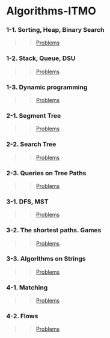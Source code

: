 # Algorithms-ITMO

### 1-1. Sorting, Heap, Binary Search
> > [Problems](https://github.com/lizarasho/algorithms-itmo/blob/master/1-1.%20Sorting%2C%20Heap%2C%20Binary%20Search/1-1.pdf) 

### 1-2. Stack, Queue, DSU
> > [Problems](https://github.com/lizarasho/algorithms-itmo/blob/master/1-2.%20Stack%2C%20Queue%2C%20DSU/1-2.pdf) 

### 1-3. Dynamic programming
> > [Problems](https://github.com/lizarasho/algorithms-itmo/blob/master/1-3.%20Dynamic%20programming/1-3.pdf) 

### 2-1. Segment Tree
> > [Problems](https://github.com/lizarasho/algorithms-itmo/blob/master/2-1.%20Segment%20Tree/2-1.pdf) 

### 2-2. Search Tree
> > [Problems](https://github.com/lizarasho/algorithms-itmo/blob/master/2-2.%20Search%20Tree/2-2.pdf)  
 
### 2-3. Queries on Tree Paths
> > [Problems](https://github.com/lizarasho/algorithms-itmo/blob/master/2-3.%20Queries%20on%20Tree%20Paths/2-3.pdf) 

### 3-1. DFS, MST
> > [Problems](https://github.com/lizarasho/algorithms-itmo/blob/master/3-1.%20DFS%2C%20MST/3-1.pdf) 

### 3-2. The shortest paths. Games
> > [Problems](https://github.com/lizarasho/algorithms-itmo/blob/master/3-2.%20The%20shortest%20paths.%20Games/3-2.pdf) 

### 3-3. Algorithms on Strings
> > [Problems](https://github.com/lizarasho/algorithms-itmo/blob/master/3-3.%20Algorithms%20on%20Strings/3-3.pdf) 

### 4-1. Matching
> > [Problems](https://github.com/lizarasho/algorithms-itmo/blob/master/4-1.%20Matching/4-1.pdf) 

### 4-2. Flows
> > [Problems](https://github.com/lizarasho/algorithms-itmo/blob/master/4-2.%20Flows/4-2.pdf) 

